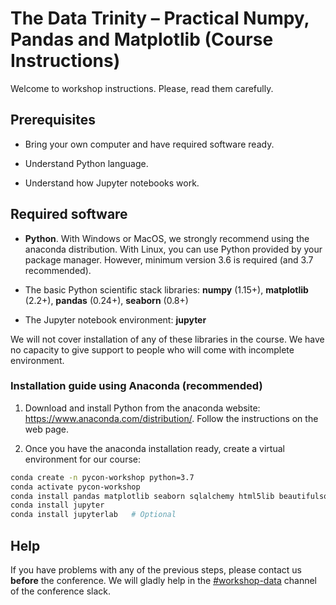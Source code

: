 # The Data Trinity – Practical Numpy, Pandas and Matplotlib (Course Instructions)

Welcome to workshop instructions. Please, read them carefully.

## Prerequisites

- Bring your own computer and have required software ready.

- Understand Python language.

- Understand how Jupyter notebooks work.

## Required software

- **Python**. With Windows or MacOS, we strongly recommend using the anaconda distribution. With Linux, you can use Python provided by your package manager. However, minimum version 3.6 is required (and 3.7 recommended).

- The basic Python scientific stack libraries: **numpy** (1.15+), **matplotlib** (2.2+), **pandas** (0.24+), **seaborn** (0.8+)

- The Jupyter notebook environment: **jupyter**

We will not cover installation of any of these libraries in the course. We have no capacity to give support to people who will come
with incomplete environment.

### Installation guide using Anaconda (recommended)

1) Download and install Python from the anaconda website: https://www.anaconda.com/distribution/. Follow the instructions on the web page.

2) Once you have the anaconda installation ready, create a virtual environment for our course:

```bash
conda create -n pycon-workshop python=3.7
conda activate pycon-workshop
conda install pandas matplotlib seaborn sqlalchemy html5lib beautifulsoup4
conda install jupyter
conda install jupyterlab   # Optional
```

## Help

If you have problems with any of the previous steps, please contact us
**before** the conference. We will gladly help in the [\#workshop-data](https://pyconcz2019.slack.com/messages/CJRQSN0FL) channel
of the conference slack.
